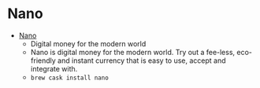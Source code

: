 # Nano
- [Nano](https://nano.org/)
  -  Digital money for the modern world
  - Nano is digital money for the modern world. Try out a fee-less, eco-friendly and instant currency that is easy to use, accept and integrate with.
  - `brew cask install nano`

